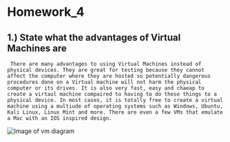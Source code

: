 # Homework_4
## 1.) State what the advantages of Virtual Machines are
     There are many advantages to using Virtual Machines instead of physical devices. They are great for testing because they cannot affect the computer where they are hosted so potentially dangerous procedures done on a Virtual machine will not harm the physical computer or its drives. It is also very fast, easy and chaeap to create a virtaul machine compaired to having to do these things to a physical device. In most cases, it is totally free to create a virtual machine using a multiude of operating systems such as Windows, Ubuntu, Kali Linux, Linux Mint and more. There are even a few VMs that emulate a Mac with an IOS inspired design.
   ![Image of vm diagram](https://cdn.ttgtmedia.com/rms/onlineImages/server_virtualization-traditional_virtual_architecture_desktop.jpg)
